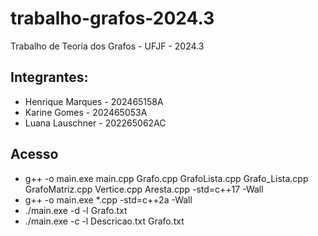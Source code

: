 # trabalho-grafos-2024.3
Trabalho de Teoria dos Grafos - UFJF - 2024.3

## Integrantes:
- Henrique Marques - 202465158A
- Karine Gomes - 202465053A
- Luana Lauschner - 202265062AC

## Acesso
- g++ -o main.exe main.cpp Grafo.cpp GrafoLista.cpp Grafo_Lista.cpp GrafoMatriz.cpp Vertice.cpp Aresta.cpp -std=c++17 -Wall
- g++ -o main.exe *.cpp -std=c++2a -Wall
- ./main.exe -d -l Grafo.txt
- ./main.exe -c -l Descricao.txt Grafo.txt